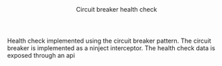 <header>Circuit breaker health check</header>
<p>Health check implemented using the circuit breaker pattern. The circuit breaker is implemented as a ninject interceptor. The health check data is exposed through an api</p>